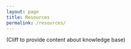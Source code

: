 ```yaml
---
layout: page
title: Resources
permalink: /resources/
---
```

(Cliff to provide content about knowledge base)
